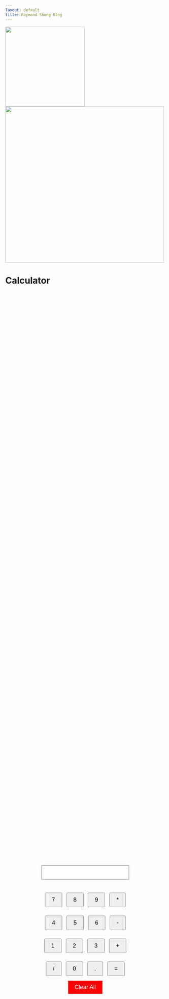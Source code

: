 ```yaml
---
layout: default
title: Raymond Sheng Blog
---
```

<style>
  .calculator-grid {
  display: flex;
  flex-direction: column;
  align-items: center;
  justify-content: center;
  height: 100vh; /* This centers it vertically on the page */
}

.calculator-grid form {
  text-align: center;
}

.calculator-grid input[type="text"],
.calculator-grid input[type="button"] {
  padding: 10px 20px;
  margin: 5px;
  font-size: 18px;
}

#clear {
  background-color: #ff0000; /* Change to your desired color */
  color: #fff; /* Text color */
  border: none;
  padding: 10px 20px;
  margin-top: 10px;
  font-size: 18px;
  cursor: pointer;
}

#clear:hover {
  background-color: #cc0000; /* Change to your desired hover color */
}

/* input  
  {  
  width: 25px;  
  background-color: white;
  color: black;
  border: 3px solid gray;  
      border-radius: 5px;  
      padding: 26px;  
      margin: 5px;  
      font-size: 15px;  
  }
  #clear
  { 
    width: 270px;  
    border: 3px solid gray;  
    border-radius: 3px;  
    padding: 20px;  
    color: blue;  
  }
  #calc
  {  
    width: 250px;  
    border: 3px solid gray;  
    border-radius: 3px;  
    padding: 20px;  
  }  
   */

  
</style>
<html>
    <img src='https://github.com/raymondYsheng/CSA_Repo/assets/142441804/03fcccb9-e6ca-4f75-b00c-408ac15ce7d6' width="250">
    <img src='https://github.com/raymondYsheng/CSA_Repo/assets/142441804/227c1f2d-c74e-4239-b062-7fd054684ccb' width="500" height="490">

<body>
  <h1>Calculator</h1>
  
<div class="calculator-grid">
<form name = "form1">  
      
  <input id = "calc" type ="text" name = "answer"> <br> <br>

  <input type = "button" value = "7" onclick = "form1.answer.value += '7' ">  
  <input type = "button" value = "8" onclick = "form1.answer.value += '8' ">  
  <input type = "button" value = "9" onclick = "form1.answer.value += '9' ">  
  <input type = "button" value = "*" onclick = "form1.answer.value += '*' ">  
  <br> <br>  
    
  <input type = "button" value = "4" onclick = "form1.answer.value += '4' ">  
  <input type = "button" value = "5" onclick = "form1.answer.value += '5' ">  
  <input type = "button" value = "6" onclick = "form1.answer.value += '6' ">  
  <input type = "button" value = "-" onclick = "form1.answer.value += '-' ">  
  <br> <br>  

  <input type = "button" value = "1" onclick = "form1.answer.value += '1' ">  
  <input type = "button" value = "2" onclick = "form1.answer.value += '2' ">  
  <input type = "button" value = "3" onclick = "form1.answer.value += '3' ">  
  <input type = "button" value = "+" onclick = "form1.answer.value += '+' ">  
  <br> <br>  
    
  <input type = "button" value = "/" onclick = "form1.answer.value += '/' ">  
  <input type = "button" value = "0" onclick = "form1.answer.value += '0' ">  
  <input type = "button" value = "." onclick = "form1.answer.value += '.' ">  

  <input type = "button" value = "=" onclick = "form1.answer.value = eval(form1.answer.value) ">  
  <br>   
  <input type = "button" value = "Clear All" onclick = "form1.answer.value = ' ' " id= "clear" >  
  <br>   
    
</form>  
</div>
  
</body>
</html>

| Class Name | Teacher    |
|------------|------------|
| CSA        | Mortenson  |
| AP Stats   | Edelstein  |
| APEL       | West       |
| APUSH      | Swanson    |
| AP Bio     | Cheskaty   |

